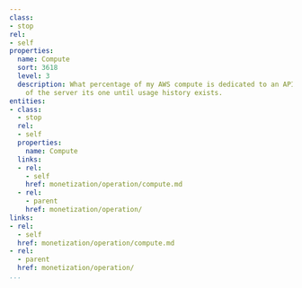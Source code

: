 ```yaml
---
class:
- stop
rel:
- self
properties:
  name: Compute
  sort: 3618
  level: 3
  description: What percentage of my AWS compute is dedicated to an API. Flat percentage
    of the server its one until usage history exists.
entities:
- class:
  - stop
  rel:
  - self
  properties:
    name: Compute
  links:
  - rel:
    - self
    href: monetization/operation/compute.md
  - rel:
    - parent
    href: monetization/operation/
links:
- rel:
  - self
  href: monetization/operation/compute.md
- rel:
  - parent
  href: monetization/operation/
...
```

